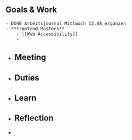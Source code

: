 ## Goals & Work
	- DONE Arbeitsjournal Mittwoch 13.08 ergänzen
	- **Frontend Masters**
		- [[Web Accessibility]]
		-
- ## Meeting
- ## Duties
- ## Learn
- ## Reflection
-